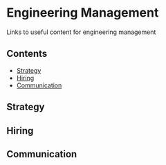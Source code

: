 # Engineering Management

Links to useful content for engineering management

## Contents

- [Strategy](#Strategy)
- [Hiring](#Hiring)
- [Communication](#Communication)

## Strategy

## Hiring

## Communication



